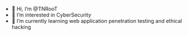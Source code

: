 - 👋 Hi, I’m @TNRooT
- 👀 I’m interested in CyberSecurity
- 🌱 I’m currently learning web application penetration testing and ethical hacking 


<!---
TNRooT/TNRooT is a ✨ special ✨ repository because its `README.md` (this file) appears on your GitHub profile.
You can click the Preview link to take a look at your changes.
--->
